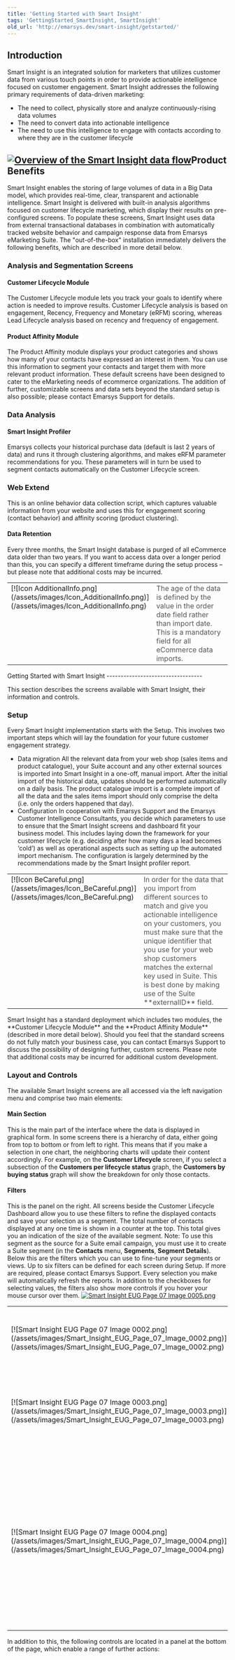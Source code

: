 ```yaml
---
title: 'Getting Started with Smart Insight'
tags: 'GettingStarted_SmartInsight, SmartInsight'
old_url: 'http://emarsys.dev/smart-insight/getstarted/'
---
```


Introduction
------------

 Smart Insight is an integrated solution for marketers that utilizes customer data from various touch points in order to provide actionable intelligence focused on customer engagement. Smart Insight addresses the following primary requirements of data-driven marketing:

- The need to collect, physically store and analyze continuously-rising data volumes
- The need to convert data into actionable intelligence
- The need to use this intelligence to engage with contacts according to where they are in the customer lifecycle
 
[![Overview of the Smart Insight data flow](/assets/images/Smart_Insight_EUG_Page_03_Image_0002.png)](/assets/images/Smart_Insight_EUG_Page_03_Image_0002.png)Product Benefits
----------------

 Smart Insight enables the storing of large volumes of data in a Big Data model, which provides real-time, clear, transparent and actionable intelligence. Smart Insight is delivered with built-in analysis algorithms focused on customer lifecycle marketing, which display their results on pre-configured screens. To populate these screens, Smart Insight uses data from external transactional databases in combination with automatically tracked website behavior and campaign response data from Emarsys eMarketing Suite. The "out-of-the-box" installation immediately delivers the following benefits, which are described in more detail below.

### Analysis and Segmentation Screens

#### Customer Lifecycle Module

 The Customer Lifecycle module lets you track your goals to identify where action is needed to improve results. Customer Lifecycle analysis is based on engagement, Recency, Frequency and Monetary (eRFM) scoring, whereas Lead Lifecycle analysis based on recency and frequency of engagement.

#### Product Affinity Module

 The Product Affinity module displays your product categories and shows how many of your contacts have expressed an interest in them. You can use this information to segment your contacts and target them with more relevant product information. These default screens have been designed to cater to the eMarketing needs of ecommerce organizations. The addition of further, customizable screens and data sets beyond the standard setup is also possible; please contact Emarsys Support for details.

### Data Analysis

#### Smart Insight Profiler

 Emarsys collects your historical purchase data (default is last 2 years of data) and runs it through clustering algorithms, and makes eRFM parameter recommendations for you. These parameters will in turn be used to segment contacts automatically on the Customer Lifecycle screen.

### Web Extend

 This is an online behavior data collection script, which captures valuable information from your website and uses this for engagement scoring (contact behavior) and affinity scoring (product clustering).

#### Data Retention

 Every three months, the Smart Insight database is purged of all eCommerce data older than two years. If you want to access data over a longer period than this, you can specify a different timeframe during the setup process – but please note that additional costs may be incurred.

<table cellpadding="1" class="wikitable" style="width: 100%;border: 0px solid #999"><tbody><tr><td scope="col" style="text-align: left;border: 0px solid #999;vertical-align: top" width="60px">[![Icon AdditionalInfo.png](/assets/images/Icon_AdditionalInfo.png)](/assets/images/Icon_AdditionalInfo.png)</td> <td scope="col" style="border: 0px solid #999;vertical-align: top;color: #555555">The age of the data is defined by the value in the order date field rather than import date. This is a mandatory field for all eCommerce data imports.</td></tr></tbody></table>Getting Started with Smart Insight
----------------------------------

 This section describes the screens available with Smart Insight, their information and controls.

### Setup

 Every Smart Insight implementation starts with the Setup. This involves two important steps which will lay the foundation for your future customer engagement strategy.

- Data migration All the relevant data from your web shop (sales items and product catalogue), your Suite account and any other external sources is imported into Smart Insight in a one-off, manual import. After the initial import of the historical data, updates should be performed automatically on a daily basis. The product catalogue import is a complete import of all the data and the sales items import should only comprise the delta (i.e. only the orders happened that day).
- Configuration In cooperation with Emarsys Support and the Emarsys Customer Intelligence Consultants, you decide which parameters to use to ensure that the Smart Insight screens and dashboard fit your business model. This includes laying down the framework for your customer lifecycle (e.g. deciding after how many days a lead becomes ‘cold’) as well as operational aspects such as setting up the automated import mechanism. The configuration is largely determined by the recommendations made by the Smart Insight profiler report.
 
<table cellpadding="1" class="wikitable" style="width: 100%;border: 0px"><tbody><tr><td scope="col" style="text-align: left;border: 0px solid #999;vertical-align: top" width="60px">[![Icon BeCareful.png](/assets/images/Icon_BeCareful.png)](/assets/images/Icon_BeCareful.png)</td> <td scope="col" style="border: 0px solid #999;vertical-align: top;color: #555555">In order for the data that you import from different sources to match and give you actionable intelligence on your customers, you must make sure that the unique identifier that you use for your web shop customers matches the external key used in Suite. This is best done by making use of the Suite **externalID** field.</td></tr></tbody></table> Smart Insight has a standard deployment which includes two modules, the **Customer Lifecycle Module** and the **Product Affinity Module** (described in more detail below). Should you feel that the standard screens do not fully match your business case, you can contact Emarsys Support to discuss the possibility of designing further, custom screens. Please note that additional costs may be incurred for additional custom development.

### Layout and Controls

 The available Smart Insight screens are all accessed via the left navigation menu and comprise two main elements:

#### Main Section

 This is the main part of the interface where the data is displayed in graphical form. In some screens there is a hierarchy of data, either going from top to bottom or from left to right. This means that if you make a selection in one chart, the neighboring charts will update their content accordingly. For example, on the **Customer Lifecycle** screen, if you select a subsection of the **Customers per lifecycle status** graph, the **Customers by buying status** graph will show the breakdown for only those contacts.

#### Filters

 This is the panel on the right. All screens beside the Customer Lifecycle Dashboard allow you to use these filters to refine the displayed contacts and save your selection as a segment. The total number of contacts displayed at any one time is shown in a counter at the top. This total gives you an indication of the size of the available segment. Note: To use this segment as the source for a Suite email campaign, you must use it to create a Suite segment (in the **Contacts** menu, **Segments**, **Segment Details**). Below this are the filters which you can use to fine-tune your segments or views. Up to six filters can be defined for each screen during Setup. If more are required, please contact Emarsys Support. Every selection you make will automatically refresh the reports. In addition to the checkboxes for selecting values, the filters also show more controls if you hover your mouse cursor over them. [![Smart Insight EUG Page 07 Image 0005.png](/assets/images/Smart_Insight_EUG_Page_07_Image_0005.png)](/assets/images/Smart_Insight_EUG_Page_07_Image_0005.png)

<table class="wikitable"><tbody><tr><td>[![Smart Insight EUG Page 07 Image 0002.png](/assets/images/Smart_Insight_EUG_Page_07_Image_0002.png)](/assets/images/Smart_Insight_EUG_Page_07_Image_0002.png)</td> <td>Opens a text box so that you can search for a specific value.</td> </tr><tr><td>[![Smart Insight EUG Page 07 Image 0003.png](/assets/images/Smart_Insight_EUG_Page_07_Image_0003.png)](/assets/images/Smart_Insight_EUG_Page_07_Image_0003.png)</td> <td>Displays more or fewer values for the field (this is configured during Setup).</td> </tr><tr><td>[![Smart Insight EUG Page 07 Image 0004.png](/assets/images/Smart_Insight_EUG_Page_07_Image_0004.png)](/assets/images/Smart_Insight_EUG_Page_07_Image_0004.png)</td> <td>Here you can decide whether the field values are single-choice or multiple-choice, and also whether the selected values are included or excluded from the segment.</td></tr></tbody></table> In addition to this, the following controls are located in a panel at the bottom of the page, which enable a range of further actions:

<table class="wikitable"><tbody><tr><td>[![Smart Insight EUG Page 08 Image 0006.png](/assets/images/Smart_Insight_EUG_Page_08_Image_0006.png)](/assets/images/Smart_Insight_EUG_Page_08_Image_0006.png)</td> <td>This displays the name of the current view (default is Original view). If you customize a screen and want to save that view for future reference, click this control. Here you can save the view as well as select other views. You can also rename or delete views by clicking Manage Custom Views.</td> </tr></tbody><thead><tr><td>[![Smart Insight EUG Page 08 Image 0002.png](/assets/images/Smart_Insight_EUG_Page_08_Image_0002.png)](/assets/images/Smart_Insight_EUG_Page_08_Image_0002.png)</td> <td>Save the selected contacts as a Smart Insight segment. This segment will then be accessible in the Suite segment page and can be used as a starting point for a creating a new Suite segment. This button does not appear in the Dashboard. <table border="0" cellpadding="1" class="wikitable" style="width: 100%;border-width: 0px;border-style: solid"><thead><tr><th style="text-align: left;border-color: #fff;background-color: #fff;color: #eb5a19">**Please Note:**</th> </tr></thead><tbody><tr><td style="text-align: left;border-color: #fff;background-color: #fff;color: #555555">When you save a Smart Insight segment it will overwrite any existing segment with the same name. All Suite segments based on it will henceforth take the new values as their source.</td> </tr></tbody></table></td> </tr></thead><tbody><tr><td><div class="floatnone">[![Smart Insight EUG Page 08 Image 0003.png](/assets/images/Smart_Insight_EUG_Page_08_Image_0003.png)](/assets/images/Smart_Insight_EUG_Page_08_Image_0003.png)</div></td> <td>Export the data in one of the supported file formats.</td> </tr><tr><td>[![Smart Insight EUG Page 08 Image 0004.png](/assets/images/Smart_Insight_EUG_Page_08_Image_0004.png)](/assets/images/Smart_Insight_EUG_Page_08_Image_0004.png)</td> <td>Revert all visualization or filter selections and return to initial reporting mode.</td> </tr><tr><td>[![Smart Insight EUG Page 08 Image 0005.png](/assets/images/Smart_Insight_EUG_Page_08_Image_0005.png)](/assets/images/Smart_Insight_EUG_Page_08_Image_0005.png)</td> <td>Pause/Resume the screen refresh. Every selection you make refreshes the screen, so pause this feature if you want to make multiple selections or apply complex filters.</td> </tr><tr><td>[![Smart Insight EUG Page 08 Image 0007.png](/assets/images/Smart_Insight_EUG_Page_08_Image_0007.png)](/assets/images/Smart_Insight_EUG_Page_08_Image_0007.png)</td> <td>Manually refresh the screen. However, the data is updated once a day, so you will probably not need to use this button very often.</td></tr></tbody></table>The Customer Lifecycle Module
-----------------------------

 This module consists of three screens:

- Dashboard
- Customer Lifecycle
- Lead Lifecycle

 These three screens display your contact database in terms of the eRFM scoring that was defined during setup, and based on the recommendations resulting from the **Smart Insight Profiler** analysis.

### The Dashboard

 The Smart Insight Dashboard is where you can see an overview of your customer lifecycle eMarketing goals, and how you are currently performing against them. The goals are defined in terms of moving contacts from one lifecycle stage to another.

<table border="0" cellpadding="1" class="wikitable" style="width: 100%;border-width: 0px;border-style: solid"><thead><tr><th style="text-align: left;border-color: #fff;background-color: #fff;color: #eb5a19">**Please Note:**</th> </tr></thead><tbody><tr><td style="text-align: left;border-color: #fff;background-color: #fff;color: #555555">The **Dashboard** is used for reporting and not for segmentation. This means you cannot save the contacts that are displayed and use them to create a Suite segment.</td></tr></tbody></table> On the **Dashboard** you get an overview of your three main customer lifecycle marketing goals:

- Lead Conversion
- Active Buyers revenue growth
- Win-back rate of Active Buyers
 
[![The Smart Insight Dashboard](/assets/images/Smart_Insight_EUG_Page_09_Image_0002.png)](/assets/images/Smart_Insight_EUG_Page_09_Image_0002.png)#### Goal Tracking

##### Number of Orders

 The goal tracking graphs show the number of orders made by contacts associated with each goal, which displays the last six months' worth of results. The current month is colour-coded so that you can get a visual indication of the status

- *Red* indicates performance is worse than the previous month
- *Green* indicates that performance is better than the previous month

 In addition to this, the current month displays content in two colours: the darker colour shows you the current data so far, and the lighter one is the end-of-month projection, assuming the monthly average daily rate is maintained.

##### Revenue

 For each goal you can also see the associated revenue: total monthly revenue from first-time orders for leads and/or total monthly revenue from win-back orders, and average monthly revenue from active customers.

<table cellpadding="1" class="wikitable" style="width: 100%;border: 0px solid #999"><tbody><tr><td scope="col" style="text-align: left;border: 0px solid #999;vertical-align: top" width="60px">[![Icon AdditionalInfo.png](/assets/images/Icon_AdditionalInfo.png)](/assets/images/Icon_AdditionalInfo.png)</td> <td scope="col" style="border: 0px solid #999;vertical-align: top;color: #555555">The main use case for the Dashboard is to compare the activity on your web shop month by month and use that to judge the effectiveness of your current marketing campaigns.</td></tr></tbody></table>### Customer Lifecycle Screen

 The **Customer Lifecycle** screen gives a breakdown of contact distribution in terms of lifecycle stage and spending value. This data is not displayed over a defined time period, but is a snapshot of the current database status (i.e. accurate to the most recent import). The three shades of colour group the contacts according to their engagement scores for each status (see below for information on how the eRFM scoring works). [![The Customer Lifecycle screen](/assets/images/Smart_Insight_EUG_Page_11_Image_0002.png)](/assets/images/Smart_Insight_EUG_Page_11_Image_0002.png)

#### Customer per Lifecycle Status

 This section shows how your contact base is distributed across the various customer lifecycle stages, with a numeric breakdown associated with each.

#### Customers by Buying Status

 This section shows how the spending power is distributed across all or the selected lifecycle stages.

#### Measure-Value Type

 As well as the standard filters, you can display your customer lifecycle statistics according to the following metrics:

- **Total spent** (over the last two years, by all the contacts in this lifecycle stage)
- **Average spent** (over the last two years, per contact in each lifecycle stage)
- **Number of contacts** (today’s figure for this lifecycle stage)
 
<table cellpadding="1" class="wikitable" style="width: 100%;border: 0px solid #999"><tbody><tr><td scope="col" style="text-align: left;border: 0px solid #999;vertical-align: top" width="60px">[![Icon AdditionalInfo.png](/assets/images/Icon_AdditionalInfo.png)](/assets/images/Icon_AdditionalInfo.png)</td> <td scope="col" style="border: 0px solid #999;vertical-align: top;color: #555555">- You can use this screen to analyze the experience your web shop offers customers. For example, high numbers of defecting first-time buyers might indicate problems in your shipping or billing processes that put customers off making a second purchase.
- You can also segment your contact by source and see which acquisition channels are performing better and which need investment.
 
</td></tr></tbody></table>### Lead Lifecycle Screen

 The **Lead Lifecycle** screen gives a breakdown of leads, i.e. contacts in your database who have never made a purchase. [![The Lead Lifecycle screen](/assets/images/Smart_Insight_EUG_Page_12_Image_0003.png)](/assets/images/Smart_Insight_EUG_Page_12_Image_0003.png)

#### Leads by Lifecycle Status

 This section shows how your leads are distributed across the various lead lifecycle stages, with the total for each of them.

#### Leads by Lead Source

 This section indicates the source from which the leads originated, from manual and automatic imports through to leads generated by individual registration forms.

<table cellpadding="1" class="wikitable" style="width: 100%;border: 0px solid #999"><tbody><tr><td scope="col" style="text-align: left;border: 0px solid #999;vertical-align: top" width="60px">[![Icon AdditionalInfo.png](/assets/images/Icon_AdditionalInfo.png)](/assets/images/Icon_AdditionalInfo.png)</td> <td scope="col" style="border: 0px solid #999;vertical-align: top;color: #555555">This screen gives you detailed insights into the way your web shop attracts new customers, and how successful your welcome campaigns are.</td></tr></tbody></table>The Product Affinity Module
---------------------------

 This module consists of two screens:

- Purchases
- Affinity

 These two provide ready-made segments of your contacts according to the products they bought or are likely to be interested in a product category based on their website behavior

### Purchases Screen

 The **Purchases screen** gives a breakdown of purchase behaviour in terms of products and product categories. [![The Purchases screen](/assets/images/Smart_Insight_EUG_Page_14_Image_0002.png)](/assets/images/Smart_Insight_EUG_Page_14_Image_0002.png)

#### Purchases by Product Category

 This section shows the total number of contacts who have purchased items in each product category over the last two years.

#### Purchases by product name

 This section shows the total number of contacts who have purchased each product. If a product category has been selected, only those products are shown, otherwise all products will be displayed.

<table cellpadding="1" class="wikitable" style="width: 100%;border: 0px solid #999"><tbody><tr><td scope="col" style="text-align: left;border: 0px solid #999;vertical-align: top" width="60px">[![Icon AdditionalInfo.png](/assets/images/Icon_AdditionalInfo.png)](/assets/images/Icon_AdditionalInfo.png)</td> <td scope="col" style="border: 0px solid #999;vertical-align: top;color: #555555">You can use this screen to make your emails more relevant, for example by saving a segment of contacts who have already bought a product, and excluding it from promotional campaign for that product. You can also schedule reminder campaigns for products which require refills or maintenance.</td></tr></tbody></table>### Affinity Screen

 The **Affinity Screen** gives a breakdown of the top product categories that your contacts are interested in based on their website behaviour. Smart Insight’s machine learning algorithms score all categories per contact and the displays the top 3 categories per customer. [![The Affinity screen](/assets/images/Smart_Insight_EUG_Page_15_Image_0003.png)](/assets/images/Smart_Insight_EUG_Page_15_Image_0003.png) The **Affinity screen** is based on the data that is automatically captured from the website, using the Emarsys **Web Extend** collection script.

#### Last Website Visit Date

 This graph displays the last time that your contacts visited your web shop. In this way you can see how many of your contacts are regular visitors, as well as compare behavior by lifecycle stage.

#### Affinity to Product Categories

 On this chart you can see which product categories are the most popular, according to the Smart Insight analysis.

<table cellpadding="1" class="wikitable" style="width: 100%;border: 0px solid #999"><tbody><tr><td scope="col" style="text-align: left;border: 0px solid #999;vertical-align: top" width="60px">[![Icon AdditionalInfo.png](/assets/images/Icon_AdditionalInfo.png)](/assets/images/Icon_AdditionalInfo.png)</td> <td scope="col" style="border: 0px solid #999;vertical-align: top;color: #555555">You can use this screen to filter product categories by customer lifecycle and see which are more popular with regular buyers and which with new customers. You can also segment contacts by their affinity to a category and use that segment for targeted campaigns such as stock clearance or special offers.</td></tr></tbody></table>Working with Tables, Charts and Graphs
--------------------------------------

 Smart Insight uses interactive elements for data visualisation in the form of line graphs and bar charts. It is possible, and sometimes necessary, to make a selection on these graphs to fine-tune the segmentation, populate other graphs or just to exclude specific data sets when generating reports.

### Filtering the contacts

 In each screen Smart Insight displays all the contacts which fulfil the criteria appropriate to that screen - with the exception of the Dashboard. The total number is displayed in the box in the top right, above the filters. You can then fine-tune the selection by using the checkboxes and other controls. The available filters will depend on the screen in question.

### Save Segment from Selected Contacts

 The **Save Segment** button allows you to save the selected contacts as a Smart Insight segment. These can then be selected in the Suite **Segment Details** page and used as the source for a standard Suite segment. [![Use Smart Insight segments](/assets/images/Smart_Insight_EUG_Page_17_Image_0002.png)](/assets/images/Smart_Insight_EUG_Page_17_Image_0002.png)

### Rollover Tool Tips

 Many of the Smart Insight screens and graphs have interactive controls which display when the mouse cursor is held over them.

#### Sorting contacts

 Clicking the axes of any of the graphs or charts will display icons for sorting the contacts. [![Sorting contacts controls](/assets/images/Smart_Insight_EUG_Page_17_Image_0003.png)](/assets/images/Smart_Insight_EUG_Page_17_Image_0003.png) The available options (depending on the graph or chart in question) are:

- Sort Ascending
- Sort Descending
- Sort A-Z

#### Keeping and Excluding Results

 When you have results displayed in a bar chart, it can be that one column (e.g. Leads) is much larger than the others, making it difficult to view the smaller ones. You can exclude this column by hovering the mouse over it and selecting **Exclude**. Alternatively, you can hover over another column and select **Keep Only** to exclude all other columns. This pop-up also shows you exactly what criteria lie behind the graph. In addition, you can drill down to see the detailed analysis of a graph by clicking the **Show Data** icon. To return to the full display, click the **Revert All** icon at the bottom of the screen. [![Viewing the Details of a Lifecycle Stage](/assets/images/Smart_Insight_EUG_Page_18_Image_0003.png)](/assets/images/Smart_Insight_EUG_Page_18_Image_0003.png)

#### Zooming In and Out

 You can also use the following controls to zoom in and out of each visualisation:

<table class="wikitable"><tbody><tr><td>[![Smart Insight EUG Page 18 Image 0004.png](/assets/images/Smart_Insight_EUG_Page_18_Image_0004.png)](/assets/images/Smart_Insight_EUG_Page_18_Image_0004.png)</td> <td>Zoom in</td> </tr><tr><td>[![Smart Insight EUG Page 18 Image 0005.png](/assets/images/Smart_Insight_EUG_Page_18_Image_0005.png)](/assets/images/Smart_Insight_EUG_Page_18_Image_0005.png)</td> <td>Zoom out</td> </tr><tr><td>[![Smart Insight EUG Page 18 Image 0006.png](/assets/images/Smart_Insight_EUG_Page_18_Image_0006.png)](/assets/images/Smart_Insight_EUG_Page_18_Image_0006.png)</td> <td>Drag to select zoom</td> </tr><tr><td>[![Smart Insight EUG Page 18 Image 0007.png](/assets/images/Smart_Insight_EUG_Page_18_Image_0007.png)](/assets/images/Smart_Insight_EUG_Page_18_Image_0007.png)</td> <td>Restore zoom to 100%</td></tr></tbody></table>### Selecting Data in Visualizations

 If you do not want to select all the results in a particular screen (for example if you want to save a subset as a smaller segment), you can refine your visualisation in various ways:

- Click a bar or chart to select an individual entry. This may then affect the results in other graphs and charts.
- Click the label on the x-axis to select the entire column.
- Click and drag to select multiple entries.
- Hold CTRL key and click or drag to select multiple entries (either add to or remove from the selection).

The Smart Insight Scoring Model
-------------------------------

 Smart Insight uses the eRFM scoring model to build the out-of-the-box screens. This model is a method used for analysing customer behaviour and then defining segments based on this behaviour. It is commonly used in database marketing and direct marketing, both online and offline.

### eRFM Scoring

 The eRFM model categorises contacts by four aspects of their behaviour and allows Smart Insight to decide whether an individual is, for example, a cold lead, active buyer or defecting gold customer. The categorisation is done by matching the contact’s behaviour to the parameters defined during setup, and is based on the analysis provided by the Smart Insight profiler. The graphic below illustrates how these parameters might look in a typical Smart Insight account. [![An example of an eRFM scoring model](/assets/images/Smart_Insight_EUG_Page_19_Image_0002.png)](/assets/images/Smart_Insight_EUG_Page_19_Image_0002.png)

### Customer Lifecycle Terminology

 Smart Insight has two categories of contacts:

- **Leads:** Contacts that have never made a purchase. For these contacts, only date of registration and engagement are analysed.
- **Customers:** Contacts that have made a purchase

 Within these two categories the lifecycle stages are identified based on activity, and can be broken down as follows (the numbers below are just for example, and can be defined during Setup):

#### Leads

<table class="wikitable"><thead><tr><th>New Lead</th> <td>Registration was within the last 90 days, no response yet (beyond opt-in)</td> </tr><tr><th>Active Lead</th> <td>At least one response in the last 90 days</td> </tr><tr><th>Cold Lead</th> <td>No response for more than 90 days</td> </tr><tr><th>Inactive Lead</th> <td>No response for more than 180 days</td></tr></thead></table>#### Customers

<table class="wikitable"><thead><tr><th>1<sup>st</sup> time buyer</th> <td>Only one purchase ever, made in the last 90 days</td> </tr><tr><th>Active buyer</th> <td>Made a purchase in the last 90 days and has made more than one purchase in total</td> </tr><tr><th>Defecting buyer</th> <td>Has not made a purchase in the last 90 days but has made at least one purchase in the past</td> </tr><tr><th>Inactive buyer</th> <td>Has not made a purchase in the last 365 days but has made at least one purchase in the past</td></tr></thead></table>#### Buying Status

 The **Buying Status** categorizes customers based on their spending levels using the last two years’ worth of historical data. The actual amounts for each threshold are defined during Smart Insight Setup.

<table class="wikitable"><thead><tr><th>Low spender</th> <td>e.g. up to €50</td> </tr><tr><th>Normal</th> <td>e.g. up to €200</td> </tr><tr><th>Silver</th> <td>e.g. up to €500</td> </tr><tr><th>Gold</th> <td>e.g. up to €1000</td> </tr><tr><th>Platinum</th> <td>e.g. more than €1,000</td></tr></thead></table>### Preparing your Reports

 During Smart Insight setup you will be presented with Smart Insight Profiler reports and recommendations based on an analysis of your data. You will then define, with Emarsys Support, the parameters, scale and terminology that will determine the scope of your reports. The following variables must be defined:

- eRFM parameters For example, a cut-off point for Recency could be <45 days instead of <30, for Monetary could be > €5,000 instead of > €1,000, etc.
- Terminology Which terms to use, e.g. *Small spender* instead of *Low spender*, etc.
- Number and types of filters per screen Up to six filters can be defined per screen in the standard configuration, and any field from the defined fields or tables can be used.

 In addition to this, some further customisation options are available, but which will incur development costs; if you feel these are necessary please consult Emarsys Support.

Smart Insight Data Migration
----------------------------

 As part of the standard, "out-of-the-box" installation, two types of data sets must first be imported to the Smart Insight data warehouse:

- All the contacts in your Suite database. You only have to decide which Suite fields you want available as filters in Smart Insight and Emarsys will do the rest.
- External transactional data This is typically the **products** and **sales_items** tables from your web shop.
- Web Extend Here you will need to implement our behaviour collection script in your web pages.

 After the initial, manual import, Smart Insight is updated once a day with new data from all sources. The Suite response data (as well as any relevant contact updates) is synced automatically via the Suite API. Data from other sources must be placed by you in a defined FTPS server, where it will be collected once a day.

<table cellpadding="1" class="wikitable" style="width: 100%;border: 0px"><tbody><tr><td scope="col" style="text-align: left;border: 0px solid #999;vertical-align: top" width="60px">[![Icon BeCareful.png](/assets/images/Icon_BeCareful.png)](/assets/images/Icon_BeCareful.png)</td> <td scope="col" style="border: 0px solid #999;vertical-align: top;color: #555555">In order for the data to be matched to the right person, you must make sure that the unique identifier that you use for your web shop customers matches the external key used in Suite. This is best done by making use of the Suite **externalID** field.</td></tr></tbody></table>### Uploading Web Shop Database Tables

 During Setup every customer is given access to an FTPS account where they can upload the CSV files containing the data to be imported to Suite. These are typically the **Products** table and the **Sales_items** table as defined below. Once Smart Insight is fully implemented, files added to this directory are processed automatically.

<table cellpadding="1" class="wikitable" style="width: 100%;border: 0px"><tbody><tr><td scope="col" style="text-align: left;border: 0px solid #999;vertical-align: top" width="60px">[![Icon BeCareful.png](/assets/images/Icon_BeCareful.png)](/assets/images/Icon_BeCareful.png)</td> <td scope="col" style="border: 0px solid #999;vertical-align: top;color: #555555">Files that don't follow the conventions in this document (below and in the appendix) are silently ignored. This means that you will not receive any notification that the import has failed. It is therefore extremely important that you follow the rules and conventions described below.</td></tr></tbody></table> In the Smart Insight standard installation, data from your web shop database is broken down into three tables: Customers table, Products table and Sales_items table, which are uploaded as follows:

- Customers table This is synchronised with the Suite contact database via the Suite API and requires no action by you.
- Products table This is your entire product catalogue and should be uploaded daily by you to the FTPS as a CSV file.
- Sales_items table This is a delta file (i.e. containing only new data) of recent purchases, added daily by you to the FTPS as a CSV file.

 For both the **products** table and the **sales_items** table, the data import is automatically processed from the FTPS account and the files are recognised via the following naming convention:

- products*.csv
- sales_items*.csv

 See below for more information on the naming of import files.

### Required Fields for Reporting

 For Smart Insight to be able to create actionable reports based on order data, you must add custom fields in the import that you can use for filtering. The following fields are mandatory and are considered the bare minimum of what should be passed to Smart Insight to ensure meaningful reporting.

#### Products

 In order to ensure that Smart Insight has access to the latest data, you should be importing your entire product catalogue every day. This is the **products** file.

<table class="wikitable"><thead><tr><th>item</th> <td>The unique identifier of the product</td> </tr><tr><th>title</th> <td>The name of the product</td> </tr><tr><th>category</th> <td>The product category, expressed within your category hierarchy (see below)</td></tr></thead></table>  

<table cellpadding="1" class="wikitable" style="width: 100%;border: 0px"><tbody><tr><td scope="col" style="text-align: left;border: 0px solid #999;vertical-align: top" width="60px">[![Icon BeCareful.png](/assets/images/Icon_BeCareful.png)](/assets/images/Icon_BeCareful.png)</td> <td scope="col" style="border: 0px solid #999;vertical-align: top;color: #555555">When Smart Insights detects duplicates in product files, the newer values overwrite the old values.</td> </tr></tbody></table><table cellpadding="1" class="wikitable" style="width: 100%;border: 0px solid #999"><tbody><tr><td scope="col" style="text-align: left;border: 0px solid #999;vertical-align: top" width="60px">[![Icon AdditionalInfo.png](/assets/images/Icon_AdditionalInfo.png)](/assets/images/Icon_AdditionalInfo.png)</td> <td scope="col" style="border: 0px solid #999;vertical-align: top;color: #555555">Smart Insight supports a structure category hierarchy with up to three levels. Levels should be separated by a greater than character (>) and the most generic category should be the first one. Example: pets > dogs > dog food If you enter simply 'dog food' as the category, Smart Insight will look for this as a top-level category and the import will fail.</td></tr></tbody></table>#### Sales_items

 Each day you should upload also only the "delta" of your orders, i.e. the orders that happened that day. **sales_item** data contains the specific items purchased in every order, including all order information as well. The following fields are necessary for reporting:

<table class="wikitable"><thead><tr><th>order</th> <td>The unique identifier of the order that this item was purchase in</td> </tr><tr><th>date</th> <td>The date of the purchase</td> </tr><tr><th>customer</th> <td>The identifier of the customer who made the purchase. This must be an external key pointing to a field in the Suite contacts table.</td> </tr><tr><th>item</th> <td>The identifier of the product that was purchased</td> </tr><tr><th>c_sales_amount</th> <td>The total amount of this sales item (i.e. unit price * quantity)</td> </tr><tr><th>quantity (optional)</th> <td>The number of items bought</td> </tr><tr><th>unit price (optional)</th> <td>The unit price of the item purchased</td></tr></thead></table>  

<table cellpadding="1" class="wikitable" style="width: 100%;border: 0px"><tbody><tr><td scope="col" style="text-align: left;border: 0px solid #999;vertical-align: top" width="60px">[![Icon BeCareful.png](/assets/images/Icon_BeCareful.png)](/assets/images/Icon_BeCareful.png)</td> <td scope="col" style="border: 0px solid #999;vertical-align: top;color: #555555">Duplicate entries in a sales_items file are not detected; they will appear as two identical entries in the Smart Insight reports.</td> </tr></tbody></table><table cellpadding="1" class="wikitable" style="width: 100%;border: 0px solid #999"><tbody><tr><td scope="col" style="text-align: left;border: 0px solid #999;vertical-align: top" width="60px">[![Icon AdditionalInfo.png](/assets/images/Icon_AdditionalInfo.png)](/assets/images/Icon_AdditionalInfo.png)</td> <td scope="col" style="border: 0px solid #999;vertical-align: top;color: #555555">It is possible to add extra optional fields to the sales items table as long as the field name starts with "c_"</td> </tr></tbody></table><table cellpadding="1" class="wikitable" style="width: 100%;border: 1px solid #fff"><tbody><tr><td scope="col" style="text-align: left;border: 0px solid #999;vertical-align: top" width="60px">[![Icon FurtherReading.png](/assets/images/Icon_FurtherReading.png)](/assets/images/Icon_FurtherReading.png)</td> <td scope="col" style="border: 0px solid #999;vertical-align: top;color: #555555">For more information on working with the products table or sales_items table, as well as general tips on working with .CSV files, please see the [Data Exchange Quick Reference Guide](/SmartInsight/data-quick-ref.md "Data Exchange Quick Reference Guide").</td></tr></tbody></table>Smart Insight Tips and Tricks
-----------------------------

### Some Field Basics

#### Contact Fields

 Before setting up Smart Insight you will have liaised with Emarsys Support to identify which contact fields should be imported into Smart Insight and which ignored. As your business evolves, you can always check to see if you have the most appropriate fields by asking yourself the following questions:

- What data do you want to see in your reports?
- Which fields do you want to be able to use in order to filter or segment?
- Do these fields contain any data?

#### Linking the unique identifier

 Contacts in the Suite Contact Database must be matched correctly with their corresponding orders using a unique identifier. This identifier appears in the Suite contacts table as **externalID**, and must be included and populated in order for the association to work.

#### Mandatory Fields

 During the initial configuration of Smart Insight fields it is possible to define certain fields as mandatory, meaning that they have to contain data in order for the import to be processed correctly. If a mandatory field is left blank, then the data import will fail.

#### Product Category

 The Smart Insight template supports up to three product categories for each item, which can be used to filter the reports. For this to work correctly a main category always has to be defined per item during Setup, as this will decide which category is displayed in the **Purchases** screen.

#### Using the appropriate currency

 At the moment there is no multi-currency support, so all data must use the same currency for all monetary values. The currency is specified during Setup, and cannot be changed.

#### Handling Order Duplication Issues

 In order that your daily delta imports do not cause duplication of data, you must ensure that every import has valid and unique order IDs. If this is not the case, Smart Insight will perform on very basic duplication handling:

- If an import contains duplicated order IDs, the second order will simply be ignored.
- If an order ID is missing, any subsequent order items will be assumed to belong to the previous order and will be associated with it.

#### Handling Erroneous Contact Data

 The benefits that Smart Insight brings are heavily dependent on the quality of the data you import. If you do not take care to ensure that your CSV files follow the guidelines described above, the following errors might occur.

- Multiple contacts with the same unique identifier Make sure that whatever field you use really is unique to that contact. If you are exporting or importing contact data into Suite you should try to use the same field as external ID to prevent duplication of data.
- Invalid Date Information in a Date Field Smart Insight expects all date fields to contain dates, or no dates at all - any malformed date entries will cause errors.
- Invalid Choice Field Entries If a multiple-choice field contains more entries than the field has values, this will cause the data import to fail.